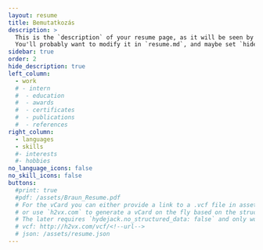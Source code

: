 ```yaml
---
layout: resume
title: Bemutatkozás
description: >
  This is the `description` of your resume page, as it will be seen by search engines.
  You'll probably want to modify it in `resume.md`, and maybe set `hide_description` to `true` in the front matter.
sidebar: true
order: 2
hide_description: true
left_column:
  - work
  # - intern
  #  - education
  #  - awards
  #  - certificates
  #  - publications
  #  - references
right_column:
  - languages
  - skills
  #- interests
  #- hobbies
no_language_icons: false
no_skill_icons: false
buttons:
  #print: true
  #pdf: /assets/Braun_Resume.pdf
  # For the vCard you can either provide a link to a .vcf file in assets (see `pdf` above),
  # or use `h2vx.com` to generate a vCard on the fly based on the structured data of the resume page.
  # The later requires `hydejack.no_structured_data: false` and only works once the site is deployed to a public URL.
  # vcf: http://h2vx.com/vcf/<!--url-->
  # json: /assets/resume.json
---
```

